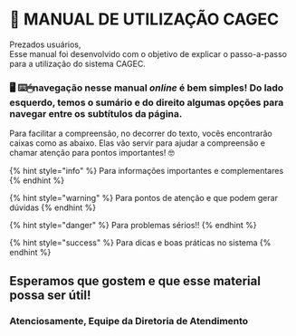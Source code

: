 # 📖 MANUAL DE UTILIZAÇÃO CAGEC

Prezados usuários,  
Esse manual foi desenvolvido com o objetivo de explicar o passo-a-passo para a utilização do sistema CAGEC.

### 🖥 ⌨️🖱navegação nesse manual _online_ é bem simples! Do lado esquerdo, temos o sumário e do direito algumas opções para navegar entre os subtítulos da página.

Para facilitar a compreensão, no decorrer do texto, vocês encontrarão caixas como as abaixo. Elas vão servir para ajudar a compreensão e chamar atenção para pontos importantes! 🤓 

{% hint style="info" %}
Para informações importantes e complementares
{% endhint %}

{% hint style="warning" %}
Para pontos de atenção e que podem gerar dúvidas
{% endhint %}

{% hint style="danger" %}
Para problemas sérios!!
{% endhint %}

{% hint style="success" %}
Para dicas e boas práticas no sistema
{% endhint %}

## Esperamos que gostem e que esse material possa ser útil!

### Atenciosamente,  Equipe da Diretoria de Atendimento

